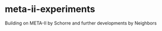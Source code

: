 meta-ii-experiments
===================

Building on META-II by Schorre and further developments by Neighbors